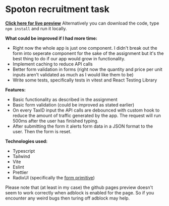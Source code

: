 # Spoton recruitment task

**[Click here for live preview](https://ver0s.github.io/spoton-recruitment/)**
Alternatively you can download the code, type `npm install` and run it locally.

**What could be improved if I had more time:**

-   Right now the whole app is just one component. I didn't break out the form into seperate component for the sake of the assignment but it's the best thing to do if our app would grow in functionality.
-   Implement caching to reduce API calls
-   Better form validation in forms (right now the quantity and price per unit inputs aren't validated as much as I would like them to be)
-   Write some tests, specifically tests in vitest and React Testing Library

**Features:**

-   Basic functionality as described in the assignment
-   Basic form validation (could be improved as stated earlier)
-   On every TaxID input the API calls are debounced with custom hook to reduce the amount of traffic generated by the app. The request will run 500ms after the user has finished typing.
-   After submitting the form it alerts form data in a JSON format to the user. Then the form is reset.

**Technologies used:**

-   Typescript
-   Tailwind
-   Vite
-   Eslint
-   Prettier
-   RadixUI (specifically the [form primitive](https://www.radix-ui.com/docs/primitives/components/form))

Please note that (at least in my case) the github pages preview doesn't seem to work correctly when adblock is enabled for the page. So if you encounter any weird bugs then turing off adblock may help.
